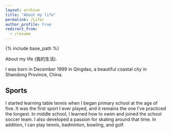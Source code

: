 ```yaml
---
layout: archive
title: "About my life"
permalink: /Life/
author_profile: true
redirect_from:
  - /resume
---
```


{% include base_path %}

About my life (我的生活).

I was born in December 1999 in Qingdao, a beautiful coastal city in Shandong Province, China.

## Sports
I started learning table tennis when I began primary school at the age of five. It was the first sport I ever played, and it remains the one I've practiced the longest. In middle school, I learned how to swim and joined the school soccer team. I also developed a passion for skating around that time. In addition, I can play tennis, badminton, bowling, and golf.

